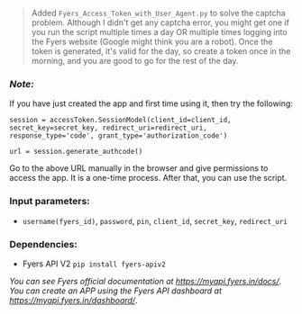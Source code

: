 > Added ```Fyers_Access_Token_with_User_Agent.py``` to solve the captcha problem. Although I didn't get any captcha error, you might get one if you run the script multiple times a day OR multiple times logging into the Fyers website (Google might think you are a robot). Once the token is generated, it's valid for the day, so create a token once in the morning, and you are good to go for the rest of the day.

### *Note:*
If you have just created the app and first time using it, then try the following:
```
session = accessToken.SessionModel(client_id=client_id, secret_key=secret_key, redirect_uri=redirect_uri, response_type='code', grant_type='authorization_code')

url = session.generate_authcode()
```
Go to the above URL manually in the browser and give permissions to access the app. It is a one-time process. After that, you can use the script.

### Input parameters:
- ```username(fyers_id)```, ```password```, ```pin```, ```client_id```, ```secret_key```, ```redirect_uri```
### Dependencies: 
- Fyers API V2 ```pip install fyers-apiv2```


*You can see Fyers official documentation at https://myapi.fyers.in/docs/*.  
*You can create an APP using the Fyers API dashboard at https://myapi.fyers.in/dashboard/*.

